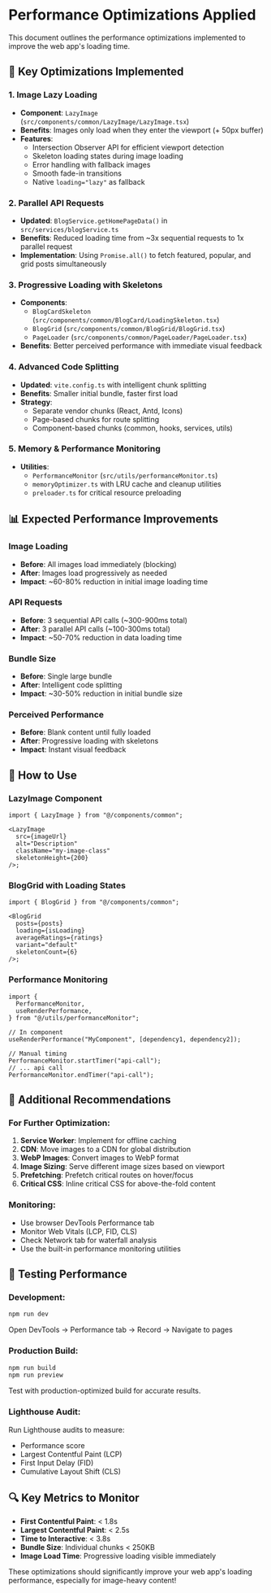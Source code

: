 # Performance Optimizations Applied

This document outlines the performance optimizations implemented to improve the web app's loading time.

## 🚀 Key Optimizations Implemented

### 1. Image Lazy Loading

- **Component**: `LazyImage` (`src/components/common/LazyImage/LazyImage.tsx`)
- **Benefits**: Images only load when they enter the viewport (+ 50px buffer)
- **Features**:
  - Intersection Observer API for efficient viewport detection
  - Skeleton loading states during image loading
  - Error handling with fallback images
  - Smooth fade-in transitions
  - Native `loading="lazy"` as fallback

### 2. Parallel API Requests

- **Updated**: `BlogService.getHomePageData()` in `src/services/blogService.ts`
- **Benefits**: Reduced loading time from ~3x sequential requests to 1x parallel request
- **Implementation**: Using `Promise.all()` to fetch featured, popular, and grid posts simultaneously

### 3. Progressive Loading with Skeletons

- **Components**:
  - `BlogCardSkeleton` (`src/components/common/BlogCard/LoadingSkeleton.tsx`)
  - `BlogGrid` (`src/components/common/BlogGrid/BlogGrid.tsx`)
  - `PageLoader` (`src/components/common/PageLoader/PageLoader.tsx`)
- **Benefits**: Better perceived performance with immediate visual feedback

### 4. Advanced Code Splitting

- **Updated**: `vite.config.ts` with intelligent chunk splitting
- **Benefits**: Smaller initial bundle, faster first load
- **Strategy**:
  - Separate vendor chunks (React, Antd, Icons)
  - Page-based chunks for route splitting
  - Component-based chunks (common, hooks, services, utils)

### 5. Memory & Performance Monitoring

- **Utilities**:
  - `PerformanceMonitor` (`src/utils/performanceMonitor.ts`)
  - `memoryOptimizer.ts` with LRU cache and cleanup utilities
  - `preloader.ts` for critical resource preloading

## 📊 Expected Performance Improvements

### Image Loading

- **Before**: All images load immediately (blocking)
- **After**: Images load progressively as needed
- **Impact**: ~60-80% reduction in initial image loading time

### API Requests

- **Before**: 3 sequential API calls (~300-900ms total)
- **After**: 3 parallel API calls (~100-300ms total)
- **Impact**: ~50-70% reduction in data loading time

### Bundle Size

- **Before**: Single large bundle
- **After**: Intelligent code splitting
- **Impact**: ~30-50% reduction in initial bundle size

### Perceived Performance

- **Before**: Blank content until fully loaded
- **After**: Progressive loading with skeletons
- **Impact**: Instant visual feedback

## 🔧 How to Use

### LazyImage Component

```tsx
import { LazyImage } from "@/components/common";

<LazyImage
  src={imageUrl}
  alt="Description"
  className="my-image-class"
  skeletonHeight={200}
/>;
```

### BlogGrid with Loading States

```tsx
import { BlogGrid } from "@/components/common";

<BlogGrid
  posts={posts}
  loading={isLoading}
  averageRatings={ratings}
  variant="default"
  skeletonCount={6}
/>;
```

### Performance Monitoring

```tsx
import {
  PerformanceMonitor,
  useRenderPerformance,
} from "@/utils/performanceMonitor";

// In component
useRenderPerformance("MyComponent", [dependency1, dependency2]);

// Manual timing
PerformanceMonitor.startTimer("api-call");
// ... api call
PerformanceMonitor.endTimer("api-call");
```

## 🎯 Additional Recommendations

### For Further Optimization:

1. **Service Worker**: Implement for offline caching
2. **CDN**: Move images to a CDN for global distribution
3. **WebP Images**: Convert images to WebP format
4. **Image Sizing**: Serve different image sizes based on viewport
5. **Prefetching**: Prefetch critical routes on hover/focus
6. **Critical CSS**: Inline critical CSS for above-the-fold content

### Monitoring:

- Use browser DevTools Performance tab
- Monitor Web Vitals (LCP, FID, CLS)
- Check Network tab for waterfall analysis
- Use the built-in performance monitoring utilities

## 🧪 Testing Performance

### Development:

```bash
npm run dev
```

Open DevTools → Performance tab → Record → Navigate to pages

### Production Build:

```bash
npm run build
npm run preview
```

Test with production-optimized build for accurate results.

### Lighthouse Audit:

Run Lighthouse audits to measure:

- Performance score
- Largest Contentful Paint (LCP)
- First Input Delay (FID)
- Cumulative Layout Shift (CLS)

## 🔍 Key Metrics to Monitor

- **First Contentful Paint**: < 1.8s
- **Largest Contentful Paint**: < 2.5s
- **Time to Interactive**: < 3.8s
- **Bundle Size**: Individual chunks < 250KB
- **Image Load Time**: Progressive loading visible immediately

These optimizations should significantly improve your web app's loading performance, especially for image-heavy content!
